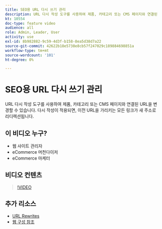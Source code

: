 ```yaml
---
title: SEO용 URL 다시 쓰기 관리
description: URL 다시 작성 도구를 사용하여 제품, 카테고리 또는 CMS 페이지와 연결된 URL을 변경하는 방법에 대해 알아봅니다.
kt: 10554
doc-type: feature video
audience: all
role: Admin, Leader, User
activity: use
exl-id: 8b982882-9c59-4d3f-b158-8ea5d38d7a22
source-git-commit: 42622b18e5738e8cb57f247029c189884698851a
workflow-type: tm+mt
source-wordcount: '101'
ht-degree: 0%

---
```


# SEO용 URL 다시 쓰기 관리

URL 다시 작성 도구를 사용하여 제품, 카테고리 또는 CMS 페이지와 연결된 URL을 변경할 수 있습니다. 다시 작성이 적용되면, 이전 URL을 가리키는 모든 링크가 새 주소로 리디렉션됩니다.

## 이 비디오 누구?

- 웹 사이트 관리자
- eCommerce 머천다이저
- eCommerce 마케터

## 비디오 컨텐츠

>[!VIDEO](https://video.tv.adobe.com/v/343751?quality=12&learn=on)

## 추가 리소스

- [URL Rewrites](https://docs.magento.com/user-guide/marketing/url-rewrite.html)
- [웹 구성 참조](https://docs.magento.com/user-guide/configuration/general/web.html)
